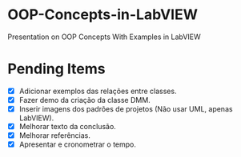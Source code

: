 # OOP-Concepts-in-LabVIEW
Presentation on OOP Concepts With Examples in LabVIEW


# Pending Items

- [x] Adicionar exemplos das relações entre classes.
- [x] Fazer demo da criação da classe DMM.
- [x] Inserir imagens dos padrões de projetos (Não usar UML, apenas LabVIEW).
- [x] Melhorar texto da conclusão.
- [x] Melhorar referências.
- [x] Apresentar e cronometrar o tempo.
